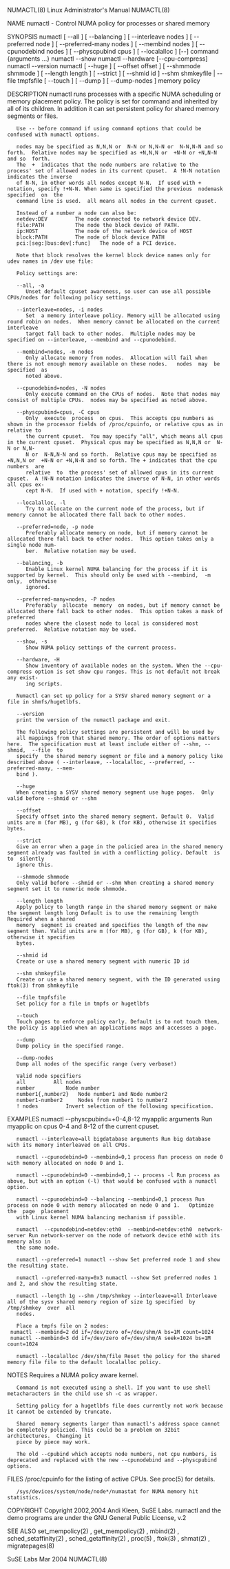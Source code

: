 NUMACTL(8)							 Linux Administrator's Manual							    NUMACTL(8)

NAME
       numactl - Control NUMA policy for processes or shared memory

SYNOPSIS
       numactl	[ --all ] [ --balancing ] [ --interleave nodes ] [ --preferred node ] [ --preferred-many nodes ] [ --membind nodes ] [ --cpunodebind nodes ] [
       --physcpubind cpus ] [ --localalloc ] [--] command {arguments ...}
       numactl --show
       numactl --hardware [--cpu-compress]
       numactl --version
       numactl [ --huge ] [ --offset offset ] [ --shmmode shmmode ] [ --length length ] [ --strict ]
       [ --shmid id ] --shm shmkeyfile | --file tmpfsfile
       [ --touch ] [ --dump ] [ --dump-nodes ] memory policy

DESCRIPTION
       numactl runs processes with a specific NUMA scheduling or memory placement policy.  The policy is set for command and inherited by all of its children.
       In addition it can set persistent policy for shared memory segments or files.

       Use -- before command if using command options that could be confused with numactl options.

       nodes may be specified as N,N,N or  N-N or N,N-N or  N-N,N-N and so forth.  Relative nodes may be specified as +N,N,N or	 +N-N or +N,N-N and so	forth.
       The  +  indicates that the node numbers are relative to the process' set of allowed nodes in its current cpuset.	 A !N-N notation indicates the inverse
       of N-N, in other words all nodes except N-N.  If used with + notation, specify !+N-N. When same is specified the previous  nodemask  specified  on  the
       command line is used.  all means all nodes in the current cpuset.

       Instead of a number a node can also be:
       netdev:DEV		  The node connected to network device DEV.
       file:PATH		  The node the block device of PATH.
       ip:HOST			  The node of the network device of HOST
       block:PATH		  The node of block device PATH
       pci:[seg:]bus:dev[:func]	  The node of a PCI device.

       Note that block resolves the kernel block device names only for udev names in /dev use file:

       Policy settings are:

       --all, -a
	      Unset default cpuset awareness, so user can use all possible CPUs/nodes for following policy settings.

       --interleave=nodes, -i nodes
	      Set  a memory interleave policy. Memory will be allocated using round robin on nodes.  When memory cannot be allocated on the current interleave
	      target fall back to other nodes.	Multiple nodes may be specified on --interleave, --membind and --cpunodebind.

       --membind=nodes, -m nodes
	      Only allocate memory from nodes.	Allocation will fail when there is not enough memory available on these nodes.	 nodes	may  be	 specified  as
	      noted above.

       --cpunodebind=nodes, -N nodes
	      Only execute command on the CPUs of nodes.  Note that nodes may consist of multiple CPUs.	 nodes may be specified as noted above.

       --physcpubind=cpus, -C cpus
	      Only  execute  process  on cpus.	This accepts cpu numbers as shown in the processor fields of /proc/cpuinfo, or relative cpus as in relative to
	      the current cpuset.  You may specify "all", which means all cpus in the current cpuset.  Physical cpus may be specified as N,N,N or  N-N or N,N-
	      N or  N-N,N-N and so forth.  Relative cpus may be specified as +N,N,N or	+N-N or +N,N-N and so forth. The + indicates that the cpu numbers  are
	      relative	to  the process' set of allowed cpus in its current cpuset.  A !N-N notation indicates the inverse of N-N, in other words all cpus ex‐
	      cept N-N.	 If used with + notation, specify !+N-N.

       --localalloc, -l
	      Try to allocate on the current node of the process, but if memory cannot be allocated there fall back to other nodes.

       --preferred=node, -p node
	      Preferably allocate memory on node, but if memory cannot be allocated there fall back to other nodes.  This option takes only a single node num‐
	      ber.  Relative notation may be used.

       --balancing, -b
	      Enable Linux kernel NUMA balancing for the process if it is supported by kernel.	This should only be used with --membind,  -m  only,  otherwise
	      ignored.

       --preferred-many=nodes, -P nodes
	      Preferably  allocate  memory  on nodes, but if memory cannot be allocated there fall back to other nodes.	 This option takes a mask of preferred
	      nodes where the closest node to local is considered most preferred.  Relative notation may be used.

       --show, -s
	      Show NUMA policy settings of the current process.

       --hardware, -H
	      Show inventory of available nodes on the system. When the --cpu-compress option is set show cpu ranges. This is not default not break any exist‐
	      ing scripts.

       Numactl can set up policy for a SYSV shared memory segment or a file in shmfs/hugetlbfs.

       --version
       print the version of the numactl package and exit.

       The following policy settings are persistent and will be used by
       all mappings from that shared memory. The order of options matters here.	 The specification must at least include either of --shm, --shmid,  --file  to
       specify	the shared memory segment or file and a memory policy like described above ( --interleave, --localalloc, --preferred, --preferred-many, --mem‐
       bind ).

       --huge
       When creating a SYSV shared memory segment use huge pages.  Only valid before --shmid or --shm

       --offset
       Specify offset into the shared memory segment. Default 0.  Valid units are m (for MB), g (for GB), k (for KB), otherwise it specifies bytes.

       --strict
       Give an error when a page in the policied area in the shared memory segment already was faulted in with a conflicting policy. Default  is  to  silently
       ignore this.

       --shmmode shmmode
       Only valid before --shmid or --shm When creating a shared memory segment set it to numeric mode shmmode.

       --length length
       Apply policy to length range in the shared memory segment or make the segment length long Default is to use the remaining length Required when a shared
       memory  segment is created and specifies the length of the new segment then. Valid units are m (for MB), g (for GB), k (for KB), otherwise it specifies
       bytes.

       --shmid id
       Create or use a shared memory segment with numeric ID id

       --shm shmkeyfile
       Create or use a shared memory segment, with the ID generated using ftok(3) from shmkeyfile

       --file tmpfsfile
       Set policy for a file in tmpfs or hugetlbfs

       --touch
       Touch pages to enforce policy early. Default is to not touch them, the policy is applied when an applications maps and accesses a page.

       --dump
       Dump policy in the specified range.

       --dump-nodes
       Dump all nodes of the specific range (very verbose!)

       Valid node specifiers
       all		   All nodes
       number		   Node number
       number1{,number2}   Node number1 and Node number2
       number1-number2	   Nodes from number1 to number2
       ! nodes		   Invert selection of the following specification.

EXAMPLES
       numactl --physcpubind=+0-4,8-12 myapplic arguments Run myapplic on cpus 0-4 and 8-12 of the current cpuset.

       numactl --interleave=all bigdatabase arguments Run big database with its memory interleaved on all CPUs.

       numactl --cpunodebind=0 --membind=0,1 process Run process on node 0 with memory allocated on node 0 and 1.

       numactl --cpunodebind=0 --membind=0,1 -- process -l Run process as above, but with an option (-l) that would be confused with a numactl option.

       numactl --cpunodebind=0 --balancing --membind=0,1 process Run process on node 0 with memory allocated on node 0 and 1.	Optimize  the  page  placement
       with Linux kernel NUMA balancing mechanism if possible.

       numactl	--cpunodebind=netdev:eth0  --membind=netdev:eth0  network-server Run network-server on the node of network device eth0 with its memory also in
       the same node.

       numactl --preferred=1 numactl --show Set preferred node 1 and show the resulting state.

       numactl --preferred-many=0x3 numactl --show Set preferred nodes 1 and 2, and show the resulting state.

       numactl --length 1g --shm /tmp/shmkey --interleave=all Interleave all of the sysv shared memory region of size 1g specified  by	/tmp/shmkey  over  all
       nodes.

       Place a tmpfs file on 2 nodes:
	 numactl --membind=2 dd if=/dev/zero of=/dev/shm/A bs=1M count=1024
	 numactl --membind=3 dd if=/dev/zero of=/dev/shm/A seek=1024 bs=1M count=1024

       numactl --localalloc /dev/shm/file Reset the policy for the shared memory file file to the default localalloc policy.

NOTES
       Requires a NUMA policy aware kernel.

       Command is not executed using a shell. If you want to use shell metacharacters in the child use sh -c as wrapper.

       Setting policy for a hugetlbfs file does currently not work because it cannot be extended by truncate.

       Shared  memory segments larger than numactl's address space cannot be completely policied. This could be a problem on 32bit architectures.  Changing it
       piece by piece may work.

       The old --cpubind which accepts node numbers, not cpu numbers, is deprecated and replaced with the new --cpunodebind and --physcpubind options.

FILES
       /proc/cpuinfo for the listing of active CPUs. See proc(5) for details.

       /sys/devices/system/node/node*/numastat for NUMA memory hit statistics.

COPYRIGHT
       Copyright 2002,2004 Andi Kleen, SuSE Labs.  numactl and the demo programs are under the GNU General Public License, v.2

SEE ALSO
       set_mempolicy(2) , get_mempolicy(2) , mbind(2) , sched_setaffinity(2) , sched_getaffinity(2) , proc(5) , ftok(3) , shmat(2) , migratepages(8)

SuSE Labs								   Mar 2004								    NUMACTL(8)
